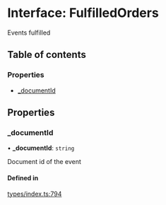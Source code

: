 # Interface: FulfilledOrders

Events fulfilled

## Table of contents

### Properties

- [\_documentId](FulfilledOrders.md#_documentid)

## Properties

### \_documentId

• **\_documentId**: `string`

Document id of the event

#### Defined in

[types/index.ts:794](https://github.com/nevermined-io/react-components/blob/a00d087/catalog/src/types/index.ts#L794)
